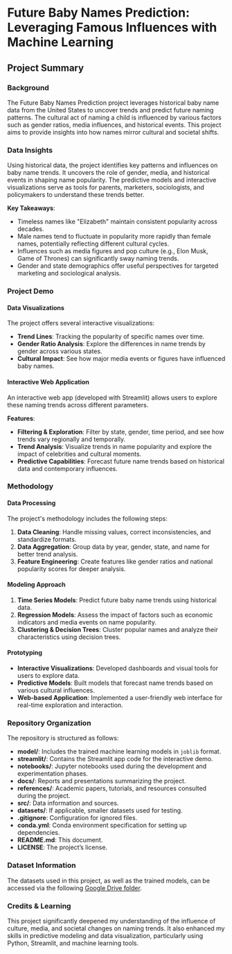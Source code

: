 # Future Baby Names Prediction: Leveraging Famous Influences with Machine Learning

## Project Summary

### Background
The Future Baby Names Prediction project leverages historical baby name data from the United States to uncover trends and predict future naming patterns. The cultural act of naming a child is influenced by various factors such as gender ratios, media influences, and historical events. This project aims to provide insights into how names mirror cultural and societal shifts.

### Data Insights
Using historical data, the project identifies key patterns and influences on baby name trends. It uncovers the role of gender, media, and historical events in shaping name popularity. The predictive models and interactive visualizations serve as tools for parents, marketers, sociologists, and policymakers to understand these trends better.

**Key Takeaways**:
- Timeless names like "Elizabeth" maintain consistent popularity across decades.
- Male names tend to fluctuate in popularity more rapidly than female names, potentially reflecting different cultural cycles.
- Influences such as media figures and pop culture (e.g., Elon Musk, Game of Thrones) can significantly sway naming trends.
- Gender and state demographics offer useful perspectives for targeted marketing and sociological analysis.

### Project Demo

#### Data Visualizations
The project offers several interactive visualizations:
- **Trend Lines**: Tracking the popularity of specific names over time.
- **Gender Ratio Analysis**: Explore the differences in name trends by gender across various states.
- **Cultural Impact**: See how major media events or figures have influenced baby names.

#### Interactive Web Application
An interactive web app (developed with Streamlit) allows users to explore these naming trends across different parameters. 

**Features**:
- **Filtering & Exploration**: Filter by state, gender, time period, and see how trends vary regionally and temporally.
- **Trend Analysis**: Visualize trends in name popularity and explore the impact of celebrities and cultural moments.
- **Predictive Capabilities**: Forecast future name trends based on historical data and contemporary influences.

### Methodology

#### Data Processing
The project's methodology includes the following steps:
1. **Data Cleaning**: Handle missing values, correct inconsistencies, and standardize formats.
2. **Data Aggregation**: Group data by year, gender, state, and name for better trend analysis.
3. **Feature Engineering**: Create features like gender ratios and national popularity scores for deeper analysis.

#### Modeling Approach
1. **Time Series Models**: Predict future baby name trends using historical data.
2. **Regression Models**: Assess the impact of factors such as economic indicators and media events on name popularity.
3. **Clustering & Decision Trees**: Cluster popular names and analyze their characteristics using decision trees.

#### Prototyping
- **Interactive Visualizations**: Developed dashboards and visual tools for users to explore data.
- **Predictive Models**: Built models that forecast name trends based on various cultural influences.
- **Web-based Application**: Implemented a user-friendly web interface for real-time exploration and interaction.

### Repository Organization

The repository is structured as follows:

- **model/**: Includes the trained machine learning models in `joblib` format.
- **streamlit/**: Contains the Streamlit app code for the interactive demo.
- **notebooks/**: Jupyter notebooks used during the development and experimentation phases.
- **docs/**: Reports and presentations summarizing the project.
- **references/**: Academic papers, tutorials, and resources consulted during the project.
- **src/**: Data information and sources.
- **datasets/**: If applicable, smaller datasets used for testing.
- **.gitignore**: Configuration for ignored files.
- **conda.yml**: Conda environment specification for setting up dependencies.
- **README.md**: This document.
- **LICENSE**: The project’s license.

### Dataset Information

The datasets used in this project, as well as the trained models, can be accessed via the following [Google Drive folder](https://drive.google.com/drive/folders/1grMuoCSioozmk6MBnLWtH8v2by4OBfEA).

### Credits & Learning

This project significantly deepened my understanding of the influence of culture, media, and societal changes on naming trends. It also enhanced my skills in predictive modeling and data visualization, particularly using Python, Streamlit, and machine learning tools.

